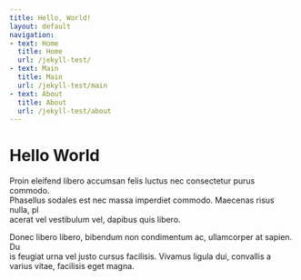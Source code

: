 ```yaml
---
title: Hello, World!
layout: default
navigation:
- text: Home
  title: Home
  url: /jekyll-test/
- text: Main
  title: Main
  url: /jekyll-test/main
- text: About
  title: About
  url: /jekyll-test/about
---
```


# Hello World

Proin eleifend libero accumsan felis luctus nec consectetur purus commodo. \
Phasellus sodales est nec massa imperdiet commodo. Maecenas risus nulla, pl\
acerat vel vestibulum vel, dapibus quis libero.

Donec libero libero, bibendum non condimentum ac, ullamcorper at sapien. Du\
is feugiat urna vel justo cursus facilisis. Vivamus ligula dui, convallis a\
 varius vitae, facilisis eget magna.